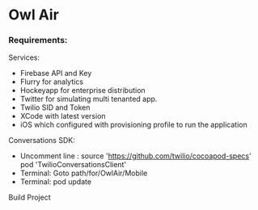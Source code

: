 # Owl Air

### Requirements:

Services:
 - Firebase API and Key
 - Flurry for analytics
 - Hockeyapp for enterprise distribution
 - Twitter for simulating multi tenanted app.
 - Twilio SID and Token
 - XCode with latest version
 - iOS which configured with provisioning profile to run the application

Conversations SDK:

 - Uncomment line : source 'https://github.com/twilio/cocoapod-specs'
                    pod 'TwilioConversationsClient'
 - Terminal: Goto path/for/OwlAir/Mobile
 - Terminal: pod update

Build Project
